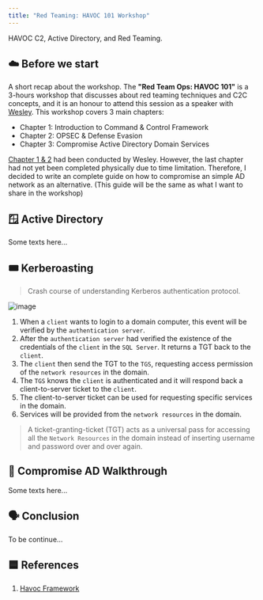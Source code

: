 ```yaml
---
title: "Red Teaming: HAVOC 101 Workshop"
---
```

HAVOC C2, Active Directory, and Red Teaming.

## ☁️ Before we start
A short recap about the workshop. The **"Red Team Ops: HAVOC 101"** is a 3-hours workshop that discusses about red teaming techniques and C2C concepts, and it is an honour to attend this session as a speaker with [Wesley](https://github.com/WesleyWong420). This workshop covers 3 main chapters:
- Chapter 1: Introduction to Command & Control Framework
- Chapter 2: OPSEC & Defense Evasion
- Chapter 3: Compromise Active Directory Domain Services

[Chapter 1 & 2](https://github.com/WesleyWong420/RedTeamOps-Havoc-101) had been conducted by Wesley. However, the last chapter had not yet been completed physically due to time limitation. Therefore, I decided to write an complete guide on how to compromise an simple AD network as an alternative. (This guide will be the same as what I want to share in the workshop)

## 🪟 Active Directory
Some texts here...

## 🎟️ Kerberoasting
> Crash course of understanding Kerberos authentication protocol.

![image](https://user-images.githubusercontent.com/107750005/221415624-f7b2ed9c-c9a9-4ec3-ad85-7583aca1f0f0.png)

1. When a `client` wants to login to a domain computer, this event will be verified by the `authentication server`.
2. After the `authentication server` had verified the existence of the credentials of the `client` in the `SQL Server`. It returns a TGT back to the `client`.
3. The `client` then send the TGT to the `TGS`, requesting access permission of the `network resources` in the domain.
4. The `TGS` knows the `client` is authenticated and it will respond back a client-to-server ticket to the `client`.
5. The client-to-server ticket can be used for requesting specific services in the domain.
6. Services will be provided from the `network resources` in the domain.

> A ticket-granting-ticket (TGT) acts as a universal pass for accessing all the `Network Resources` in the domain instead of inserting username and password over and over again.

## 💉 Compromise AD Walkthrough
Some texts here...

## 🗣️ Conclusion
To be continue...

## 🟦 References

1. [Havoc Framework](https://github.com/HavocFramework/Havoc)
